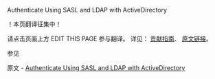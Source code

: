 Authenticate Using SASL and LDAP with ActiveDirectory

 ！本页翻译征集中！

请点击页面上方 EDIT THIS PAGE 参与翻译。
详见：
[贡献指南]( https://github.com/JinMuInfo/MongoDB-Manual-zh/blob/master/CONTRIBUTING.md )、
[原文链接](  https://docs.mongodb.com/manual/tutorial/configure-ldap-sasl-activedirectory/  )。

 参见

原文 - [Authenticate Using SASL and LDAP with ActiveDirectory]( https://docs.mongodb.com/manual/tutorial/configure-ldap-sasl-activedirectory/ )

